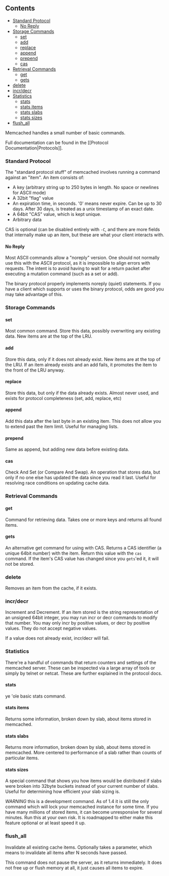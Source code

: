 ## Contents

- [Standard Protocol](#standard-protocol)
    - [No Reply](#no-reply)
- [Storage Commands](#storage-commands)
    - [set](#set)
    - [add](#add)
    - [replace](#replace)
    - [append](#append)
    - [prepend](#prepend)
    - [cas](#cas)
- [Retrieval Commands](#retrieval-commands)
    - [get](#get)
    - [gets](#gets)
- [delete](#delete)
- [incr/decr](#incrdecr)
- [Statistics](#statistics)
    - [stats](#stats)
    - [stats items](#stats-items)
    - [stats slabs](#stats-slabs)
    - [stats sizes](#stats-sizes)
- [flush_all](#flushall)

<!-- end toc -->

Memcached handles a small number of basic commands.

Full documentation can be found in the [[Protocol Documentation|Protocols]].

### Standard Protocol

The "standard protocol stuff" of memcached involves running a command against an "item". An item consists of:

 * A key (arbitrary string up to 250 bytes in length. No space or newlines for ASCII mode)
 * A 32bit "flag" value
 * An expiration time, in seconds. '0' means never expire. Can be up to 30 days. After 30 days, is treated as a unix timestamp of an exact date.
 * A 64bit "CAS" value, which is kept unique.
 * Arbitrary data

CAS is optional (can be disabled entirely with `-C`, and there are more fields that internally make up an item, but these are what your client interacts with.

#### No Reply

Most ASCII commands allow a "noreply" version. One should not normally use this with the ASCII protocol, as it is impossible to align errors with requests. The intent is to avoid having to wait for a return packet after executing a mutation command (such as a set or add).

The binary protocol properly implements noreply (quiet) statements. If you have a client which supports or uses the binary protocol, odds are good you may take advantage of this.

### Storage Commands

#### set

Most common command. Store this data, possibly overwriting any existing data. New items are at the top of the LRU.

#### add

Store this data, only if it does not already exist. New items are at the top of the LRU. If an item already exists and an add fails, it promotes the item to the front of the LRU anyway.

#### replace

Store this data, but only if the data already exists. Almost never used, and exists for protocol completeness (set, add, replace, etc)

#### append

Add this data after the last byte in an existing item. This does not allow you to extend past the item limit. Useful for managing lists.

#### prepend

Same as append, but adding new data before existing data.

#### cas

Check And Set (or Compare And Swap). An operation that stores data, but only if no one else has updated the data since you read it last. Useful for resolving race conditions on updating cache data.

### Retrieval Commands

#### get

Command for retrieving data. Takes one or more keys and returns all found items.

#### gets

An alternative get command for using with CAS. Returns a CAS identifier (a unique 64bit number) with the item. Return this value with the `cas` command. If the item's CAS value has changed since you `gets`'ed it, it will not be stored.

### delete

Removes an item from the cache, if it exists.

### incr/decr

Increment and Decrement. If an item stored is the string representation of an unsigned 64bit integer, you may run incr or decr commands to modify that number. You may only incr by positive values, or decr by positive values. They do not accept negative values.

If a value does not already exist, incr/decr will fail.

### Statistics

There're a handful of commands that return counters and settings of the memcached server. These can be inspected via a large array of tools or simply by telnet or netcat. These are further explained in the protocol docs.

#### stats

ye 'ole basic stats command.

#### stats items

Returns some information, broken down by slab, about items stored in memcached.

#### stats slabs

Returns more information, broken down by slab, about items stored in memcached. More centered to performance of a slab rather than counts of particular items.

#### stats sizes

A special command that shows you how items would be distributed if slabs were broken into 32byte buckets instead of your current number of slabs. Useful for determining how efficient your slab sizing is.

*WARNING* this is a development command. As of 1.4 it is still the only command which will lock your memcached instance for some time. If you have many millions of stored items, it can become unresponsive for several minutes. Run this at your own risk. It is roadmapped to either make this feature optional or at least speed it up.

### flush_all

Invalidate all existing cache items. Optionally takes a parameter, which means to invalidate all items after N seconds have passed.

This command does not pause the server, as it returns immediately. It does not free up or flush memory at all, it just causes all items to expire.
